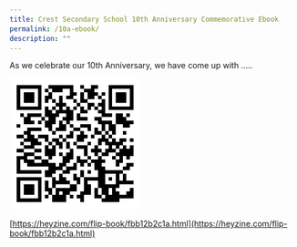 ```yaml
---
title: Crest Secondary School 10th Anniversary Commemorative Ebook
permalink: /10a-ebook/
description: ""
---
```

As we celebrate our 10th Anniversary, we have come up with .....

<img src="/images/10a-ebook-qr.png" style="width:230px;height:230px;margin-right:25px;" align="centre">




[https://heyzine.com/flip-book/fbb12b2c1a.html](https://heyzine.com/flip-book/fbb12b2c1a.html)

